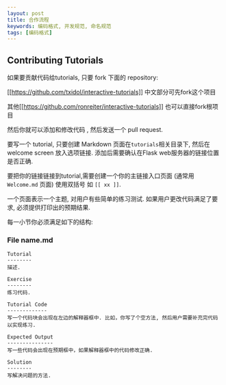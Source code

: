 ```yaml
---
layout: post
title: 合作流程
keywords: 编码格式, 开发规范, 命名规范
tags: [编码格式]
---
```


Contributing Tutorials
----------------------

如果要贡献代码给tutorials, 只要 fork 下面的 repository:

[[https://github.com/txidol/interactive-tutorials]] 中文部分可先fork这个项目

其他[[https://github.com/ronreiter/interactive-tutorials]] 也可以直接fork根项目

然后你就可以添加和修改代码 , 然后发送一个 pull request.

要写一个 tutorial, 只要创建 Markdown 页面在`tutorials`相关目录下, 然后在 welcome screen 放入选项链接. 添加后需要确认在Flask web服务器的链接位置是否正确.

要把你的链接链接到tutorial,需要创建一个你的主链接入口页面 (通常用 `Welcome.md` 页面) 使用双括号 如 `[[ xx ]]`.

一个页面表示一个主题, 对用户有些简单的练习测试. 如果用户更改代码满足了要求, 必须提供打印出的预期结果.

每一小节你必须满足如下的结构:

### File name.md

    Tutorial
    --------
    描述.

    Exercise
    --------
    练习代码.

    Tutorial Code
    -------------
    写一个代码块会出现在左边的解释器框中. 比如，你写了个空方法, 然后用户需要补充完代码以实现练习.

    Expected Output
    ---------------
    写一些代码会出现在预期框中，如果解释器框中的代码修改正确.

    Solution
    --------
    写解决问题的方法.
